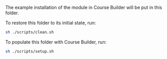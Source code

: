 The example installation of the module in Course Builder will be put in this
folder.

To restore this folder to its initial state, run:

```bash
sh ./scripts/clean.sh
```

To populate this folder with Course Builder, run:

```bash
sh ./scripts/setup.sh
```
